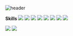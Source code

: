 ![header](https://capsule-render.vercel.app/api?type=transparent&height=150&section=header&text=Hello!%20I'm%20pingppung&desc=study%20developmen&fontSize=50&fontColor=d6ace6)

**Skills**
<code><img src="https://img.shields.io/badge/JavaScript-F7DF1E?style=flat-square&logo=JavaScript&logoColor=white"></code>
<code><img src="https://img.shields.io/badge/ReactJS-61DAFB?style=flat-square&logo=React.js&logoColor=white"></code>
<code><img src="https://img.shields.io/badge/Spring Boot-6DB33F?style=flat-square&logo=Spring Boot&logoColor=white"></code>
<code><img src="https://img.shields.io/badge/NodeJS-339933?style=flat-square&logo=Node.js&logoColor=white"></code>
<code><img src="https://img.shields.io/badge/MySQL-4479A1?style=flat-square&logo=MySQL&logoColor=white"></code>
<code><img src="https://img.shields.io/badge/HTML-E34F26?style=flat-square&logo=HTML5&logoColor=white"></code>
<code><img src="https://img.shields.io/badge/Linux-FCC624?style=flat-square&logo=Linux&logoColor=white"></code>
<code><img src="https://img.shields.io/badge/Express-000000?style=flat-square&logo=Express&logoColor=white"></code>

<img src="https://github-readme-stats.vercel.app/api/top-langs/?username=본인아이디&layout=compact">  <img src="https://github-readme-stats.vercel.app/api?username=본인아이디&show_icons=true">
<!--
**pingppung/pingppung** is a ✨ _special_ ✨ repository because its `README.md` (this file) appears on your GitHub profile.

Here are some ideas to get you started:

- 🔭 I’m currently working on ...
- 🌱 I’m currently learning ...
- 👯 I’m looking to collaborate on ...
- 🤔 I’m looking for help with ...
- 💬 Ask me about ...
- 📫 How to reach me: ...
- 😄 Pronouns: ...
- ⚡ Fun fact: ...
-->

